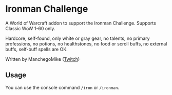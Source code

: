 # Ironman Challenge

A World of Warcraft addon to support the Ironman Challenge. Supports Classic WoW 1-60 only.

Hardcore, self-found, only white or gray gear, no talents, no primary professions, no potions, no healthstones, no food or scroll buffs, no external buffs, self-buff spells are OK.

Written by ManchegoMike ([Twitch](https://www.twitch.tv/ManchegoMike))

## Usage

You can use the console command `/iron` or `/ironman`.
